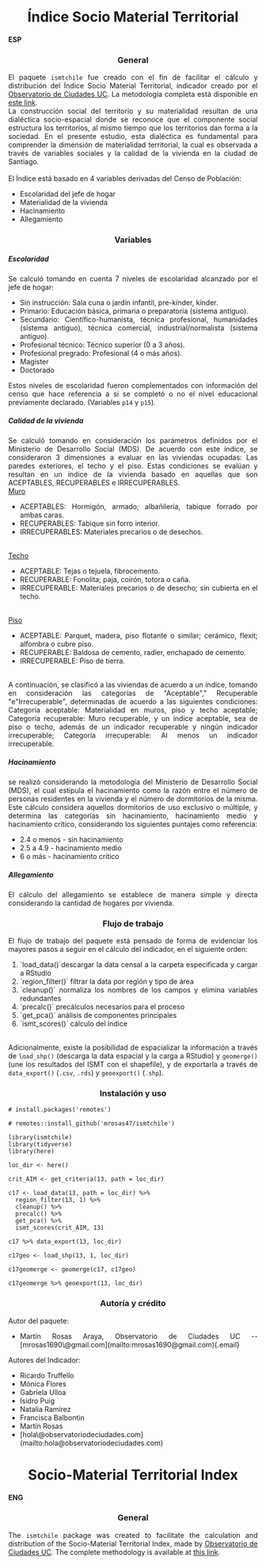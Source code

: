 # Índice Socio Material Territorial

#### ESP

### General

El paquete `ismtchile` fue creado con el fin de facilitar el cálculo y distribución del Índice Socio Material Territorial, indicador creado por el <a href='https://www.observatoriodeciudades.com'> Observatorio de Ciudades UC</a>. La metodología completa está disponible en <a href='https://ideocuc-ocuc.hub.arcgis.com/datasets/6ed956450cfc4293b7d90df3ce3474e4/about'>este link</a>. </br> La construcción social del territorio y su materialidad resultan de una dialéctica socio-espacial donde se reconoce que el componente social estructura los territorios, al mismo tiempo que los territorios dan forma a la sociedad. En el presente estudio, esta dialéctica es fundamental para comprender la dimensión de materialidad territorial, la cual es observada a través de variables sociales y la calidad de la vivienda en la ciudad de Santiago. </br> </br> El Índice está basado en 4 variables derivadas del Censo de Población:

<ul>

<li>Escolaridad del jefe de hogar</li>

<li>Materialidad de la vivienda</li>

<li>Hacinamiento</li>

<li>Allegamiento</li>

</ul>

### Variables

##### <b>Escolaridad</b>

Se calculó tomando en cuenta 7 niveles de escolaridad alcanzado por el jefe de hogar:

<ul>

<li>Sin instrucción: Sala cuna o jardín infantil, pre-kínder, kínder.</li>

<li>Primario: Educación básica, primaria o preparatoria (sistema antiguo).</li>

<li>Secundario: Científico-humanista, técnica profesional, humanidades (sistema antiguo), técnica comercial, industrial/normalista (sistema antiguo).</li>

<li>Profesional técnico: Técnico superior (0 a 3 años).</li>

<li>Profesional pregrado: Profesional (4 o más años).</li>

<li>Magister</li>

<li>Doctorado</li>

</ul>

Estos niveles de escolaridad fueron complementados con información del censo que hace referencia a si se completó o no el nivel educacional previamente declarado. (Variables ```p14``` y ```p15```).

##### <b>Calidad de la vivienda</b>

Se calculó tomando en consideración los parámetros definidos por el Ministerio de Desarrollo Social (MDS). De acuerdo con este índice, se consideraron 3 dimensiones a evaluar en las viviendas ocupadas: Las paredes exteriores, el techo y el piso. Estas condiciones se evalúan y resultan en un índice de la vivienda basado en aquellas que son ACEPTABLES, RECUPERABLES e IRRECUPERABLES. </br> <u>Muro</u>

<ul>

<li>ACEPTABLES: Hormigón, armado; albañilería, tabique forrado por ambas caras.</li>

<li>RECUPERABLES: Tabique sin forro interior.</li>

<li>IRRECUPERABLES: Materiales precarios o de desechos.</li>

</ul>

</br> <u>Techo</u>

<ul>

<li>ACEPTABLE: Tejas o tejuela, fibrocemento.</li>

<li>RECUPERABLE: Fonolita; paja, coirón, totora o caña.</li>

<li>IRRECUPERABLE: Materiales precarios o de desecho; sin cubierta en el techo.</li>

</ul>

</br> <u>Piso</u>

<ul>

<li>ACEPTABLE: Parquet, madera, piso flotante o similar; cerámico, flexit; alfombra o cubre piso.</li>

<li>RECUPERABLE: Baldosa de cemento, radier, enchapado de cemento.</li>

<li>IRRECUPERABLE: Piso de tierra.</li>

</ul>

</br> A continuación, se clasificó a las viviendas de acuerdo a un índice, tomando en consideración las categorías de "Aceptable"," Recuperable "e"Irrecuperable", determinadas de acuerdo a las siguientes condiciones: Categoría aceptable: Materialidad en muros, piso y techo aceptable; Categoría recuperable: Muro recuperable, y un índice aceptable, sea de piso o techo, además de un indicador recuperable y ningún indicador irrecuperable; Categoría irrecuperable: Al menos un indicador irrecuperable.

##### <b>Hacinamiento</b>

se realizó considerando la metodología del Ministerio de Desarrollo Social (MDS), el cual estipula el hacinamiento como la razón entre el número de personas residentes en la vivienda y el número de dormitorios de la misma. Este cálculo considera aquellos dormitorios de uso exclusivo o múltiple, y determina las categorías sin hacinamiento, hacinamiento medio y hacinamiento crítico, considerando los siguientes puntajes como referencia: </br>

<ul>

<li>2.4 o menos - sin hacinamiento</li>

<li>2.5 a 4.9 - hacinamiento medio</li>

<li>6 o más - hacinamiento crítico</li>

</ul>

##### <b>Allegamiento</b>

El cálculo del allegamiento se establece de manera simple y directa considerando la cantidad de hogares por vivienda.

### Flujo de trabajo

El flujo de trabajo del paquete está pensado de forma de evidenciar los mayores pasos a seguir en el cálculo del indicador, en el siguiente orden: </br>

<ol>

<li>`load_data()`descargar la data censal a la carpeta especificada y cargar a RStudio</li>

<li>`region_filter()` filtrar la data por región y tipo de área</li>

<li>`cleanup()` normaliza los nombres de los campos y elimina variables redundantes</li>

<li>`precalc()` precálculos necesarios para el proceso</li>

<li>`get_pca()` análisis de componentes principales</li>

<li>`ismt_scores()` cálculo del índice</li>

</ol>

</br> Adicionalmente, existe la posibilidad de espacializar la información a través de `load_shp()` (descarga la data espacial y la carga a RStudio) y `geomerge()` (une los resultados del ISMT con el shapefile), y de exportarla a través de `data_export()` (`.csv`, `.rds`) y `geoexport()` (`.shp`).

### Instalación y uso

```
# install.packages('remotes')

# remotes::install_github('mrosas47/ismtchile')

library(ismtchile)
library(tidyverse)
library(here)

loc_dir <- here()

crit_AIM <- get_criteria(13, path = loc_dir)

c17 <- load_data(13, path = loc_dir) %>% 
  region_filter(13, 1) %>% 
  cleanup() %>% 
  precalc() %>% 
  get_pca() %>% 
  ismt_scores(crit_AIM, 13)
      
c17 %>% data_export(13, loc_dir)

c17geo <- load_shp(13, 1, loc_dir)

c17geomerge <- geomerge(c17, c17geo)

c17geomerge %>% geoexport(13, loc_dir)
```

### Autoría y crédito

Autor del paquete: </br>

<ul>

<li>Martín Rosas Araya, Observatorio de Ciudades UC -- [mrosas1690\@gmail.com](mailto:mrosas1690@gmail.com){.email}</li>

</ul>

Autores del Indicador: </br>

<ul>

<li>Ricardo Truffello</li>

<li>Mónica Flores</li>

<li>Gabriela Ulloa</li>

<li>Isidro Puig</li>

<li>Natalia Ramírez</li>

<li>Francisca Balbontin</li>

<li>Martín Rosas</li>

<li>[hola\@observatoriodeciudades.com](mailto:hola@observatoriodeciudades.com)</li>

</ul>

# Socio-Material Territorial Index

#### ENG

### General

The `ismtchile` package was created to facilitate the calculation and distribution of the Socio-Material Territorial Index, made by <a href='https://www.observatoriodeciudades.com'> Observatorio de Ciudades UC</a>. The complete methodology is available at <a href='https://ideocuc-ocuc.hub.arcgis.com/datasets/6ed956450cfc4293b7d90df3ce3474e4/about'>this link</a>. </br> 

<style>
  html {text-align: justify}
  h1, h3 {text-align: center}
</style>
